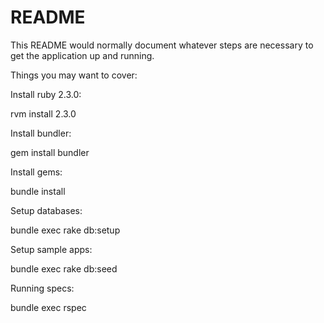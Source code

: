 # README

This README would normally document whatever steps are necessary to get the
application up and running.

Things you may want to cover:

Install ruby 2.3.0:

  rvm install 2.3.0

Install bundler:

  gem install bundler

Install gems:

  bundle install

Setup databases:

  bundle exec rake db:setup

Setup sample apps:

  bundle exec rake db:seed

Running specs:

  bundle exec rspec
